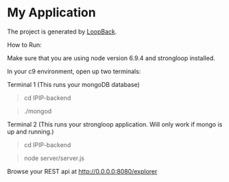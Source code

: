 # My Application

The project is generated by [LoopBack](http://loopback.io).


How to Run:

Make sure that you are using node version 6.9.4 and strongloop installed.

In your c9 environment, open up two terminals:  

Terminal 1  (This runs your mongoDB database)

>cd IPIP-backend 

>./mongod

Terminal 2 (This runs your strongloop application.  Will only work if mongo is up and running.)

>cd IPIP-backend

>node server/server.js 

Browse your REST api at http://0.0.0.0:8080/explorer 

